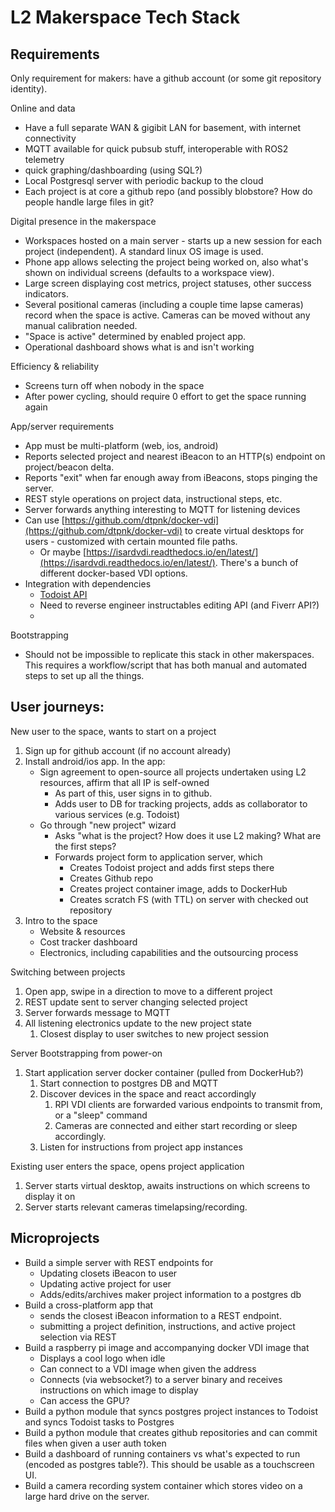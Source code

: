 # L2 Makerspace Tech Stack

## Requirements

Only requirement for makers: have a github account (or some git repository identity). 

Online and data

*   Have a full separate WAN & gigibit LAN for basement, with internet connectivity
*   MQTT available for quick pubsub stuff, interoperable with ROS2 telemetry
*   quick graphing/dashboarding (using SQL?)
*   Local Postgresql server with periodic backup to the cloud 
*   Each project is at core a github repo (and possibly blobstore? How do people handle large files in git?

Digital presence in the makerspace

*   Workspaces hosted on a main server - starts up a new session for each project (independent). A standard linux OS image is used.
*   Phone app allows selecting the project being worked on, also what's shown on individual screens (defaults to a workspace view).
*   Large screen displaying cost metrics, project statuses, other success indicators.
*   Several positional cameras (including a couple time lapse cameras) record when the space is active. Cameras can be moved without any manual calibration needed.
*   "Space is active" determined by enabled project app.
*   Operational dashboard shows what is and isn't working

Efficiency & reliability

*   Screens turn off when nobody in the space
*   After power cycling, should require 0 effort to get the space running again

App/server requirements

*   App must be multi-platform (web, ios, android)
*   Reports selected project and nearest iBeacon to an HTTP(s) endpoint on project/beacon delta.
*   Reports "exit" when far enough away from iBeacons, stops pinging the server.
*   REST style operations on project data, instructional steps, etc.
*   Server forwards anything interesting to MQTT for listening devices 
*   Can use [https://github.com/dtpnk/docker-vdi](https://github.com/dtpnk/docker-vdi) to create virtual desktops for users - customized with certain mounted file paths.
    *   Or maybe [https://isardvdi.readthedocs.io/en/latest/](https://isardvdi.readthedocs.io/en/latest/). There's a bunch of different docker-based VDI options.
*   Integration with dependencies
    *   [Todoist API](https://developer.todoist.com/sync/v8/)
    *   Need to reverse engineer instructables editing API (and Fiverr API?)
    *   

Bootstrapping

*   Should not be impossible to replicate this stack in other makerspaces. This requires a workflow/script that has both manual and automated steps to set up all the things. 

## User journeys:

New user to the space, wants to start on a project

1. Sign up for github account (if no account already)
2. Install android/ios app. In the app:
    *   Sign agreement to open-source all projects undertaken using L2 resources, affirm that all IP is self-owned
        *   As part of this, user signs in to github.
        *   Adds user to DB for tracking projects, adds as collaborator to various services (e.g. Todoist)
    *   Go through "new project" wizard
        *   Asks "what is the project? How does it use L2 making? What are the first steps?
        *   Forwards project form to application server, which
            *   Creates Todoist project and adds first steps there
            *   Creates Github repo
            *   Creates project container image, adds to DockerHub
            *   Creates scratch FS (with TTL) on server with checked out repository
3. Intro to the space
    *   Website & resources
    *   Cost tracker dashboard
    *   Electronics, including capabilities and the outsourcing process

Switching between projects

1. Open app, swipe in a direction to move to a different project
2. REST update sent to server changing selected project
3. Server forwards message to MQTT
4. All listening electronics update to the new project state
    1. Closest display to user switches to new project session

Server Bootstrapping from power-on

1. Start application server docker container (pulled from DockerHub?)
    1. Start connection to postgres DB and MQTT
    2. Discover devices in the space and react accordingly
        1. RPI VDI clients are forwarded various endpoints to transmit from, or a "sleep" command
        2. Cameras are connected and either start recording or sleep accordingly.
    3. Listen for instructions from project app instances

Existing user enters the space, opens project application

1. Server starts virtual desktop, awaits instructions on which screens to display it on
2. Server starts relevant cameras timelapsing/recording.

## Microprojects

*   Build a simple server with REST endpoints for
    *   Updating closets iBeacon to user
    *   Updating active project for user
    *   Adds/edits/archives maker project information to a postgres db
*   Build a cross-platform app that 
    *   sends the closest iBeacon information to a REST endpoint.
    *   submitting a project definition, instructions, and active project selection via REST
*   Build a raspberry pi image and accompanying docker VDI image that 
    *   Displays a cool logo when idle
    *   Can connect to a VDI image when given the address
    *   Connects (via websocket?) to a server binary and receives instructions on which image to display
    *   Can access the GPU?
*   Build a python module that syncs postgres project instances to Todoist and syncs Todoist tasks to Postgres
*   Build a python module that creates github repositories and can commit files when given a user auth token
*   Build a dashboard of running containers vs what's expected to run (encoded as postgres table?). This should be usable as a touchscreen UI.
*   Build a camera recording system container which stores video on a large hard drive on the server.
